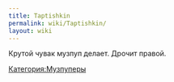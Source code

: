 ```yaml
---
title: Taptishkin
permalink: wiki/Taptishkin/
layout: wiki
---
```


Крутой чувак музпуп делает. Дрочит правой.

[Категория:Музпуперы](Категория:Музпуперы "wikilink")
